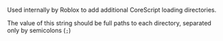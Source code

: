 Used internally by Roblox to add additional CoreScript loading directories.

The value of this string should be full paths to each directory, separated only by semicolons (`;`)